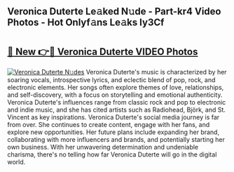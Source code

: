 ## Veronica Duterte Le𝚊ked N𝚞de - Part-kr4 Video Photos - Hot Onlyf𝚊ns Le𝚊ks Iy3Cf

# <h2><a href="http://ac32813.deff.icu/?id=Veronica+Duterte">🔗 New 👉🔴 Veronica Duterte VIDEO Photos</a></h2>

[![Veronica Duterte N𝚞des](https://i.imgur.com/rIISA9y.gif)](http://ac32813.deff.icu/?id=Veronica+Duterte)
Veronica Duterte's music is characterized by her soaring vocals, introspective lyrics, and eclectic blend of pop, rock, and electronic elements. Her songs often explore themes of love, relationships, and self-discovery, with a focus on storytelling and emotional authenticity. Veronica Duterte's influences range from classic rock and pop to electronic and indie music, and she has cited artists such as Radiohead, Björk, and St. Vincent as key inspirations. Veronica Duterte's social media journey is far from over. She continues to create content, engage with her fans, and explore new opportunities. Her future plans include expanding her brand, collaborating with more influencers and brands, and potentially starting her own business. With her unwavering determination and undeniable charisma, there's no telling how far Veronica Duterte will go in the digital world.

